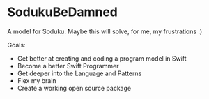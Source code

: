 # SodukuBeDamned

A model for Soduku. Maybe this will solve, for me, my frustrations :)

Goals:

- Get better at creating and coding a program model in Swift
- Become a better Swift Programmer
- Get deeper into the Language and Patterns
- Flex my brain
- Create a working open source package
